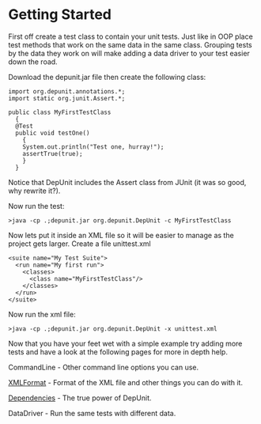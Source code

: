 # Getting Started #

First off create a test class to contain your unit tests.  Just like in OOP place test methods that work on the same data in the same class.  Grouping tests by the data they work on will make adding a data driver to your test easier down the road.

Download the depunit.jar file then create the following class:
```
import org.depunit.annotations.*;
import static org.junit.Assert.*;

public class MyFirstTestClass
  {
  @Test
  public void testOne()
    {
    System.out.println("Test one, hurray!");
    assertTrue(true);
    }
  }
```

Notice that DepUnit includes the Assert class from JUnit (it was so good, why rewrite it?).

Now run the test:
```
>java -cp .;depunit.jar org.depunit.DepUnit -c MyFirstTestClass
```

Now lets put it inside an XML file so it will be easier to manage as the project gets larger.  Create a file unittest.xml
```
<suite name="My Test Suite">
  <run name="My first run">
    <classes>
      <class name="MyFirstTestClass"/>
    </classes>
  </run>
</suite>
```

Now run the xml file:
```
>java -cp .;depunit.jar org.depunit.DepUnit -x unittest.xml
```

Now that you have your feet wet with a simple example try adding more tests and have a look at the following pages for more in depth help.

CommandLine - Other command line options you can use.

[XMLFormat](XMLFormat.md) - Format of the XML file and other things you can do with it.

[Dependencies](Dependencies.md) - The true power of DepUnit.

DataDriver - Run the same tests with different data.